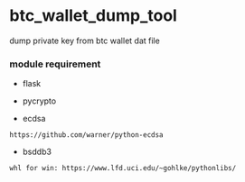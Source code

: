 # btc_wallet_dump_tool
dump private key from btc wallet dat file


### module requirement
* flask

* pycrypto

* ecdsa
```
https://github.com/warner/python-ecdsa
```

* bsddb3
```
whl for win: https://www.lfd.uci.edu/~gohlke/pythonlibs/
```